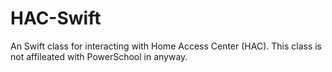 # HAC-Swift

An Swift class for interacting with Home Access Center (HAC). This class is not affileated with PowerSchool in anyway. 

